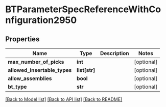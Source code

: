 # BTParameterSpecReferenceWithConfiguration2950

## Properties
Name | Type | Description | Notes
------------ | ------------- | ------------- | -------------
**max_number_of_picks** | **int** |  | [optional] 
**allowed_insertable_types** | **list[str]** |  | [optional] 
**allow_assemblies** | **bool** |  | [optional] 
**bt_type** | **str** |  | [optional] 

[[Back to Model list]](../README.md#documentation-for-models) [[Back to API list]](../README.md#documentation-for-api-endpoints) [[Back to README]](../README.md)


